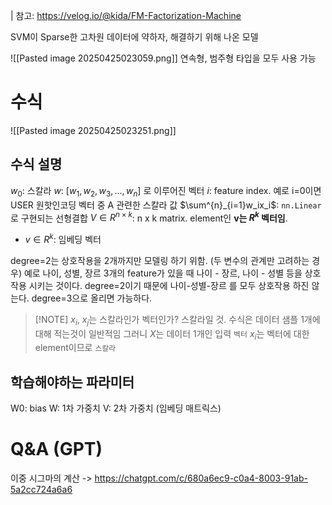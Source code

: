 | 참고: https://velog.io/@kida/FM-Factorization-Machine

SVM이 Sparse한 고차원 데이터에 약하자, 해결하기 위해 나온 모델

![[Pasted image 20250425023059.png]]
연속형, 범주형 타입을 모두 사용 가능



# 수식
![[Pasted image 20250425023251.png]]
## 수식 설명
$w_0$: 스칼라
$w$: $[w_1, w_2, w_3, ... , w_n]$ 로 이루어진 벡터
$i$: feature index. 예로 i=0이면 USER 원핫인코딩 벡터 중 A 관련한 스칼라 값
$\sum^{n}_{i=1}w_ix_i$: `nn.Linear`로 구현되는 선형결합
$V \in R^{n \times k}$: n x k matrix. element인 **v는 $R^k$ 벡터임**.
- $v \in R^{k}$: 임베딩 벡터





degree=2는 상호작용을 2개까지만 모델링 하기 위함. (두 변수의 관계만 고려하는 경우)
예로 나이, 성별, 장르 3개의 feature가 있을 때 나이 - 장르, 나이 - 성별 등을 상호작용 시키는 것이다.
degree=2이기 때문에 나이-성별-장르 를 모두 상호작용 하진 않는다.
degree=3으로 올리면 가능하다.


> [!NOTE] $x_i$, $x_j$는 스칼라인가 벡터인가?
> 스칼라일 것.
> 수식은 데이터 샘플 1개에 대해 적는것이 일반적임
> 그러니 $X$는 데이터 1개인 입력 `벡터`
> $x_i$는 벡터에 대한 element이므로 `스칼라`



## 학습해야하는 파라미터
W0: bias
W: 1차 가중치
V: 2차 가중치 (임베딩 매트릭스)

# Q&A (GPT)

이중 시그마의 계산
-> https://chatgpt.com/c/680a6ec9-c0a4-8003-91ab-5a2cc724a6a6
